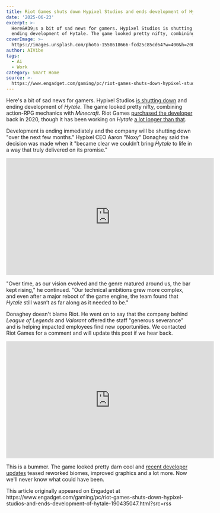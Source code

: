 ```yaml
---
title: Riot Games shuts down Hypixel Studios and ends development of Hytale
date: '2025-06-23'
excerpt: >-
  Here&#39;s a bit of sad news for gamers. Hypixel Studios is shutting down and
  ending development of Hytale. The game looked pretty nifty, combining ac...
coverImage: >-
  https://images.unsplash.com/photo-1558618666-fcd25c85cd64?w=400&h=200&fit=crop&auto=format
author: AIVibe
tags:
  - Ai
  - Work
category: Smart Home
source: >-
  https://www.engadget.com/gaming/pc/riot-games-shuts-down-hypixel-studios-and-ends-development-of-hytale-190435047.html?src=rss
---
```

<p>Here&#39;s a bit of sad news for gamers. Hypixel Studios <a data-i13n="cpos:1;pos:1" href="https://x.com/Noxywoxy/status/1937180229031940439"><ins>is shutting down</ins></a> and ending development of <em>Hytale</em>. The game looked pretty nifty, combining action-RPG mechanics with <em>Minecraft</em>. Riot Games <a data-i13n="cpos:2;pos:1" href="https://www.engadget.com/riot-buys-hypixel-studios-hytale-171845047.html">purchased the developer</a> back in 2020, though it has been working on <em>Hytale</em> <a data-i13n="cpos:3;pos:1" href="https://www.reddit.com/r/gaming/comments/14o3p7n/the_slow_development_of_hytale_a_timeline/"><ins>a lot longer than that</ins></a>.</p>
<p>Development is ending immediately and the company will be shutting down &quot;over the next few months.&quot; Hypixel CEO Aaron &quot;Noxy&quot; Donaghey said the decision was made when it &quot;became clear we couldn’t bring <em>Hytale</em> to life in a way that truly delivered on its promise.&quot;</p>
<span id="end-legacy-contents"></span><div id="ee65ac3b17e847d7b4edc857e8b10e9d"><iframe width="560" height="315" src="https://www.youtube.com/embed/o77MzDQT1cg?si=uQL6QgW3BXfOF-Xi" title="YouTube video player" frameborder="0" allowfullscreen></iframe></div>
<p>&quot;Over time, as our vision evolved and the genre matured around us, the bar kept rising,&quot; he continued. &quot;Our technical ambitions grew more complex, and even after a major reboot of the game engine, the team found that <em>Hytale</em> still wasn’t as far along as it needed to be.&quot;</p>
<p>Donaghey doesn&#39;t blame Riot. He went on to say that the company behind <em>League of Legends</em> and <em>Valorant</em> offered the staff &quot;generous severance&quot; and is helping impacted employees find new opportunities. We contacted Riot Games for a comment and will update this post if we hear back.&nbsp;</p>
<div id="43848e9e490c43beb51c7932db10d6fa"><iframe width="560" height="315" src="https://www.youtube.com/embed/nFshRbtu8Ds?si=yD-uLn6TT1vv31lm" title="YouTube video player" frameborder="0" allowfullscreen></iframe></div>
<p>This is a bummer. The game looked pretty darn cool and <a data-i13n="cpos:4;pos:1" href="https://www.youtube.com/watch?v=nFshRbtu8Ds"><ins>recent developer updates</ins></a> teased reworked biomes, improved graphics and a lot more. Now we&#39;ll never know what could have been.&nbsp;</p>This article originally appeared on Engadget at https://www.engadget.com/gaming/pc/riot-games-shuts-down-hypixel-studios-and-ends-development-of-hytale-190435047.html?src=rss
